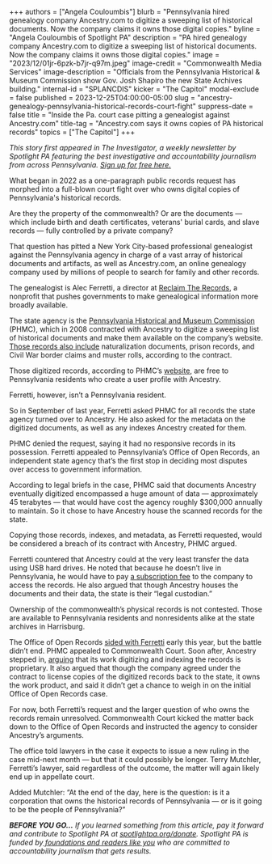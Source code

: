 +++
authors = ["Angela Couloumbis"]
blurb = "Pennsylvania hired genealogy company Ancestry.com to digitize a sweeping list of historical documents. Now the company claims it owns those digital copies."
byline = "Angela Couloumbis of Spotlight PA"
description = "PA hired genealogy company Ancestry.com to digitize a sweeping list of historical documents. Now the company claims it owns those digital copies."
image = "2023/12/01jr-6pzk-b7jr-q97m.jpeg"
image-credit = "Commonwealth Media Services"
image-description = "Officials from the Pennsylvania Historical & Museum Commission show Gov. Josh Shapiro the new State Archives building."
internal-id = "SPLANCDIS"
kicker = "The Capitol"
modal-exclude = false
published = 2023-12-25T04:00:00-05:00
slug = "ancestry-genealogy-pennsylvania-historical-records-court-fight"
suppress-date = false
title = "Inside the Pa. court case pitting a genealogist against Ancestry.com"
title-tag = "Ancestry.com says it owns copies of PA historical records"
topics = ["The Capitol"]
+++

<em>This story first appeared in The Investigator, a weekly newsletter by Spotlight PA featuring the best investigative and accountability journalism from across Pennsylvania. </em><a href="https://www.spotlightpa.org/newsletters"><em>Sign up for free here.</em></a><em></em>

What began in 2022 as a one-paragraph public records request has morphed into a full-blown court fight over who owns digital copies of Pennsylvania&#39;s historical records.

Are they the property of the commonwealth? Or are the documents — which include birth and death certificates, veterans&#39; burial cards, and slave records — fully controlled by a private company?

That question has pitted a New York City-based professional genealogist against the Pennsylvania agency in charge of a vast array of historical documents and artifacts, as well as Ancestry.com, an online genealogy company used by millions of people to search for family and other records.

<script src="https://www.spotlightpa.org/embed.js" async></script><div data-spl-embed-version="1" data-spl-src="https://www.spotlightpa.org/embeds/newsletter/"></div>

The genealogist is Alec Ferretti, a director at <a href="https://www.reclaimtherecords.org/about/">Reclaim The Records</a>, a nonprofit that pushes governments to make genealogical information more broadly available.

The state agency is the <a href="https://www.phmc.pa.gov/About/Pages/default.aspx">Pennsylvania Historical and Museum Commission</a> (PHMC), which in 2008 contracted with Ancestry to digitize a sweeping list of historical documents and make them available on the company’s website. <a href="https://www.ancestry.com/ai/collections/PA/StateArchives?o_xid=56827&amp;o_lid=56827&amp;o_sch=Library%2FAssoc.">Those records also include</a> naturalization documents, prison records, and Civil War border claims and muster rolls, according to the contract.

Those digitized records, according to PHMC’s <a href="https://www.phmc.pa.gov/Archives/Research-Online/Pages/Ancestry-PA.aspx">website</a>, are free to Pennsylvania residents who create a user profile with Ancestry.

Ferretti, however, isn’t a Pennsylvania resident.

So in September of last year, Ferretti asked PHMC for all records the state agency turned over to Ancestry. He also asked for the metadata on the digitized documents, as well as any indexes Ancestry created for them.

PHMC denied the request, saying it had no responsive records in its possession. Ferretti appealed to Pennsylvania’s Office of Open Records, an independent state agency that’s the first stop in deciding most disputes over access to government information.

According to legal briefs in the case, PHMC said that documents Ancestry eventually digitized encompassed a huge amount of data — approximately 45 terabytes — that would have cost the agency roughly $300,000 annually to maintain. So it chose to have Ancestry house the scanned records for the state.

Copying those records, indexes, and metadata, as Ferretti requested, would be considered a breach of its contract with Ancestry, PHMC argued.

Ferretti countered that Ancestry could at the very least transfer the data using USB hard drives. He noted that because he doesn’t live in Pennsylvania, he would have to pay <a href="https://www.ancestry.com/dna/?o_xid=79107&amp;o_lid=79107&amp;o_sch=Paid+Search+Brand&amp;ancid=wwb6eax3kz&amp;s_kwcid=ancestry+dna+ethnicity&amp;gad_source=1&amp;gclid=Cj0KCQiAm4WsBhCiARIsAEJIEzXK4HOy58MQ3jz_0PcWZ6vcO5yIQSAwfDPmSw47c6qEM0AgAmDsxtkaAg55EALw_wcB&amp;gclsrc=aw.ds">a subscription fee</a> to the company to access the records. He also argued that though Ancestry houses the documents and their data, the state is their “legal custodian.”

Ownership of the commonwealth’s physical records is not contested. Those are available to Pennsylvania residents and nonresidents alike at the state archives in Harrisburg.

The Office of Open Records <a href="https://www.openrecords.pa.gov/Appeals/DocketGetFile.cfm?id=112029">sided with Ferretti</a> early this year, but the battle didn’t end. PHMC appealed to Commonwealth Court. Soon after, Ancestry stepped in, <a href="https://www.openrecords.pa.gov/Appeals/DocketGetFile.cfm?id=134389">arguing</a> that its work digitizing and indexing the records is proprietary. It also argued that though the company agreed under the contract to license copies of the digitized records back to the state, it owns the work product, and said it didn’t get a chance to weigh in on the initial Office of Open Records case.

<script src="https://www.spotlightpa.org/embed.js" async></script><div data-spl-embed-version="1" data-spl-src="https://www.spotlightpa.org/embeds/donate/"></div>

For now, both Ferretti’s request and the larger question of who owns the records remain unresolved. Commonwealth Court kicked the matter back down to the Office of Open Records and instructed the agency to consider Ancestry’s arguments.

The office told lawyers in the case it expects to issue a new ruling in the case mid-next month — but that it could possibly be longer. Terry Mutchler, Ferretti’s lawyer, said regardless of the outcome, the matter will again likely end up in appellate court.

Added Mutchler: “At the end of the day, here is the question: is it a corporation that owns the historical records of Pennsylvania — or is it going to be the people of Pennsylvania?” <em></em>

<strong><em>BEFORE YOU GO…</em></strong><em> If you learned something from this article, pay it forward and contribute to Spotlight PA at </em><a href="https://www.spotlightpa.org/donate"><em>spotlightpa.org/donate</em></a><em>. Spotlight PA is funded by</em><a href="https://www.spotlightpa.org/support"><em> foundations and readers like you</em></a><em> who are committed to accountability journalism that gets results.</em>

